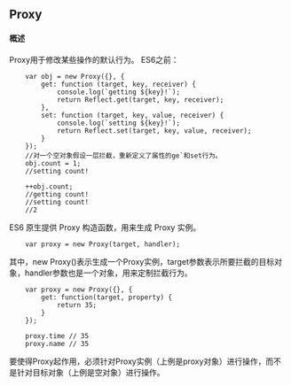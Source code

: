 ## Proxy
#### 概述
Proxy用于修改某些操作的默认行为。
ES6之前：

        var obj = new Proxy({}, {
            get: function (target, key, receiver) {
                console.log(`getting ${key}!`);
                return Reflect.get(target, key, receiver);
            },
            set: function (target, key, value, receiver) {
                console.log(`setting ${key}!`);
                return Reflect.set(target, key, value, receiver);
            }
        });
        //对一个空对象假设一层拦截，重新定义了属性的ge`和set行为。
        obj.count = 1;
        //setting count!

        ++obj.count;
        //getting count!
        //setting count!
        //2

ES6 原生提供 Proxy 构造函数，用来生成 Proxy 实例。

        var proxy = new Proxy(target, handler);

其中，new Proxy()表示生成一个Proxy实例，target参数表示所要拦截的目标对象，handler参数也是一个对象，用来定制拦截行为。

        var proxy = new Proxy({}, {
            get: function(target, property) {
                return 35;
            }
        });

        proxy.time // 35
        proxy.name // 35
        
要使得Proxy起作用，必须针对Proxy实例（上例是proxy对象）进行操作，而不是针对目标对象（上例是空对象）进行操作。
